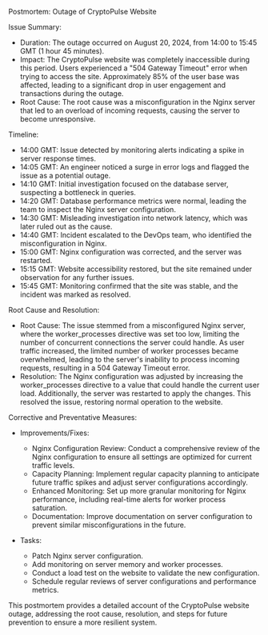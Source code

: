Postmortem: Outage of CryptoPulse Website

Issue Summary:

- Duration: The outage occurred on August 20, 2024, from 14:00 to 15:45 GMT (1 hour 45 minutes).
- Impact: The CryptoPulse website was completely inaccessible during this period. Users experienced a "504 Gateway Timeout" error when trying to access the site. Approximately 85% of the user base was affected, leading to a significant drop in user engagement and transactions during the outage.
- Root Cause: The root cause was a misconfiguration in the Nginx server that led to an overload of incoming requests, causing the server to become unresponsive.

Timeline:

- 14:00 GMT: Issue detected by monitoring alerts indicating a spike in server response times.
- 14:05 GMT: An engineer noticed a surge in error logs and flagged the issue as a potential outage.
- 14:10 GMT: Initial investigation focused on the database server, suspecting a bottleneck in queries.
- 14:20 GMT: Database performance metrics were normal, leading the team to inspect the Nginx server configuration.
- 14:30 GMT: Misleading investigation into network latency, which was later ruled out as the cause.
- 14:40 GMT: Incident escalated to the DevOps team, who identified the misconfiguration in Nginx.
- 15:00 GMT: Nginx configuration was corrected, and the server was restarted.
- 15:15 GMT: Website accessibility restored, but the site remained under observation for any further issues.
- 15:45 GMT: Monitoring confirmed that the site was stable, and the incident was marked as resolved.

Root Cause and Resolution:

- Root Cause: The issue stemmed from a misconfigured Nginx server, where the worker_processes directive was set too low, limiting the number of concurrent connections the server could handle. As user traffic increased, the limited number of worker processes became overwhelmed, leading to the server's inability to process incoming requests, resulting in a 504 Gateway Timeout error.
- Resolution: The Nginx configuration was adjusted by increasing the worker_processes directive to a value that could handle the current user load. Additionally, the server was restarted to apply the changes. This resolved the issue, restoring normal operation to the website.

Corrective and Preventative Measures:

- Improvements/Fixes:
  - Nginx Configuration Review: Conduct a comprehensive review of the Nginx configuration to ensure all settings are optimized for current traffic levels.
  - Capacity Planning: Implement regular capacity planning to anticipate future traffic spikes and adjust server configurations accordingly.
  - Enhanced Monitoring: Set up more granular monitoring for Nginx performance, including real-time alerts for worker process saturation.
  - Documentation: Improve documentation on server configuration to prevent similar misconfigurations in the future.

- Tasks:
  - Patch Nginx server configuration.
  - Add monitoring on server memory and worker processes.
  - Conduct a load test on the website to validate the new configuration.
  - Schedule regular reviews of server configurations and performance metrics.

This postmortem provides a detailed account of the CryptoPulse website outage, addressing the root cause, resolution, and steps for future prevention to ensure a more resilient system.

